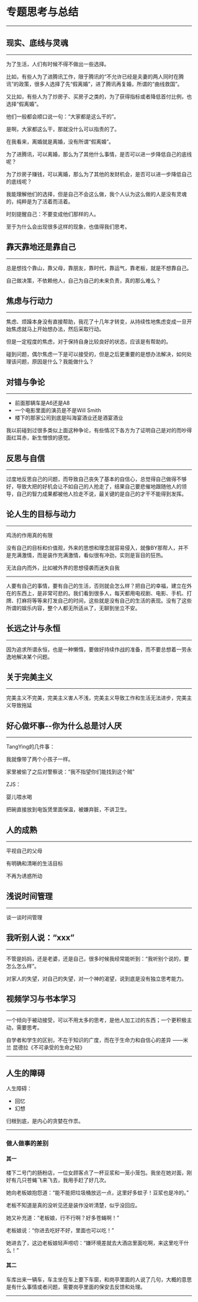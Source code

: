 # 专题思考与总结

---

## 现实、底线与灵魂

---

为了生活，人们有时候不得不做出一些选择。

比如，有些人为了进腾讯工作，限于腾讯的“不允许已经是夫妻的两人同时在腾讯”的政策，很多人选择了先“假离婚”，进了腾讯再复婚，所谓的“曲线救国”。

又比如，有些人为了炒房子、买房子之类的，为了获得指标或者降低首付比例，也选择“假离婚”。

他们一般都会顺口说一句：“大家都是这么干的”。

是啊，大家都这么干，那就没什么可以指责的了。

在我看来，离婚就是离婚，没有所谓“假离婚”。

为了进腾讯，可以离婚，那么为了其他什么事情，是否可以进一步降低自己的底线呢？

为了炒房子赚钱，可以离婚，那么为了其他的发财机会，是否可以进一步降低自己的底线呢？

我能理解他们的选择，但是自己不会这么做，我个人认为这么做的人是没有灵魂的，纯粹是为了活着而活着。

时刻提醒自己：不要变成他们那样的人。

至于为什么会出现很多这样的现象，也值得我们思考。

## 靠天靠地还是靠自己

---

总是想找个靠山，靠父母，靠朋友，靠时代，靠运气，靠老板，就是不想靠自己。

自己做决策，不依赖他人，自己为自己的未来负责，真的那么难么？

## 焦虑与行动力

---

焦虑、烦躁本身没有直接帮助，我花了十几年才转变，从持续性地焦虑变成一旦开始焦虑就马上开始想办法，然后采取行动。

但是一定程度的焦虑，对于保持自身比较良好的状态，应该是有帮助的。

碰到问题，偶尔焦虑一下是可以接受的，但是之后更重要的是想办法解决，如何处理该问题，原因是什么？我能做什么？

## 对错与争论

---

* 前面那辆车是A6还是A8
* 一个电影里面的演员是不是Will Smith
* 楼下的那家公司到底是叫海宴酒业还是酒宴酒业

我以前碰到过很多类似上面这种争论，有些情况下各方为了证明自己是对的而吵得面红耳赤，新生憎恨的感觉。

## 反思与自信

---

过度地反思自己的问题，而导致自己丧失了基本的自信心，总觉得自己做得不够好，导致大把的好机会让不如自己的人抢走了，结果自己要悲催地跟随他人的领导，自己的智力成果都被他人捡走不说，最关键的是自己的才干不能得到发挥。

## 论人生的目标与动力

---

鸡汤的作用真的有限

没有自己的目标和价值观，外来的思想和理念就容易侵入，就像BY那帮人，并不是充满激情，而是装作充满激情，看似很有冲劲，实则是盲目的狂热。

无法自内而外，比如被外界的思想侵袭而迷失自我

---

人要有自己的事情，要有自己的生活，否则就会怎么样？把自己的幸福，建立在外在的东西上，是非常可悲的。我们看到很多人，每天都用电视剧、电影、手机、打牌、打麻将等等来打发自己的时间，这些就是没有自己的生活的表现。没有了这些所谓的娱乐内容，整个人都无所适从了，无聊到坐立不安。

## 长远之计与永恒

---

因为追求所谓永恒，也是一种懒惰，要做好持续作战的准备，而不要总想着一劳永逸地解决某个问题。

## 关于完美主义

---

完美主义不完美，完美主义害人不浅，完美主义导致工作和生活无法进步，完美主义导致拖延

## 好心做坏事--你为什么总是讨人厌

---

TangYing的几件事：

我就像带了两个小孩子一样。

家里被偷了之后对警察说：“我不指望你们能找到这个贼”

ZJS：

婴儿喂水喝

把碗直接放到电饭煲里面保温，被嫌弃脏，不讲卫生。

## 人的成熟

---

平视自己的父母

有明确和清晰的生活目标

不再为诱惑所动

## 浅说时间管理

---

谈一谈时间管理

## 我听别人说：“xxx”

---

不管是妈妈，还是老婆，还是自己，很多时候我经常能听到：“我听别个说的，要怎么怎么样”。

对家人的失望，对自己的失望，对一个神的渴望，说到底是没有独立思考能力。

## 视频学习与书本学习

---

一个倾向于被动接受，可以不用太多的思考，是他人加工过的东西；一个更积极主动，需要思考。

自学者和学生的区别，不在于知识的广度，而在于生命力和自信心的差异 ——米兰 昆德拉《不可承受的生命之轻》

---

## 人生的障碍

人生障碍：

* 回忆
* 幻想

归根到底，是内心的贪婪在作祟。

---

### 做人做事的差别

#### 其一

楼下二号门的肠粉店，一位女顾客点了一杯豆浆和一笼小笼包。我坐在她对面，刚好有几只苍蝇飞来飞去，我用手赶了好几次。

她向老板娘抱怨道：“能不能把垃圾桶放远一点，这里好多蚊子！豆浆也是冷的。”

老板不知道是真的没听见还是装作没听清楚，似乎没回应。

她又补充道：“老板娘，行不行啊？好多苍蝇啊！”

老板娘说：“你进去吃好不好，里面也可以吃！”

她进去了，这边老板娘轻声唠叨：“嫌环境差就去大酒店里面吃啊，来这里吃干什么！”

#### 其二

车库出来一辆车，车主坐在车上要下车窗，和岗亭里面的人说了几句，大概的意思是有什么事情或者问题，需要岗亭里面的保安去反馈和处理。

---



